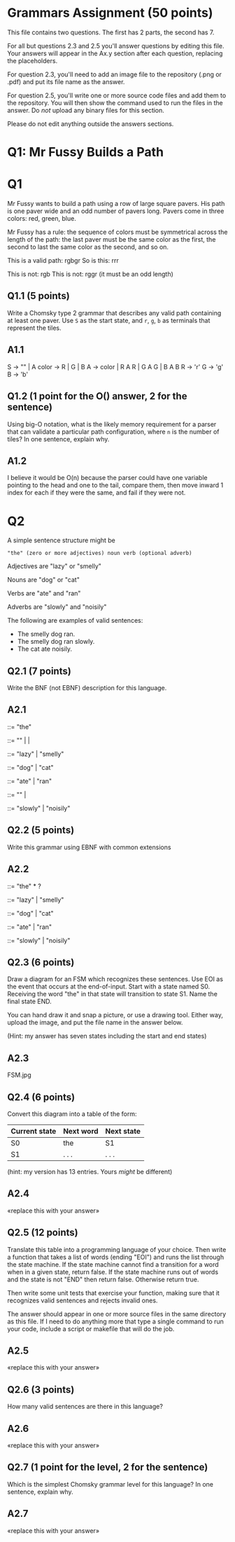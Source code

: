 # Grammars Assignment (50 points)

This file contains two questions. The first has 2 parts, the second has 7.

For all but questions 2.3 and 2.5 you'll answer questions by editing this file.
Your answers will appear in the Ax.y section after each question, replacing the
placeholders.

For question 2.3, you'll need to add an image file to the repository (.png or
.pdf) and put its file name as the answer.

For question 2.5, you'll write one or more source code files and add them to the
repository. You will then show the command used to run the files in the answer.
Do _not_ upload any binary files for this section.

Please do not edit anything outside the answers sections.


# Q1: Mr Fussy Builds a Path

# Q1

Mr Fussy wants to build a path using a row of large square pavers. His path is
one paver wide and an odd number of pavers long. Pavers come in three colors:
red, green, blue.

Mr Fussy has a rule: the sequence of colors must be symmetrical across the
length of the path: the last paver must be the same color as the first, the
second to last the same color as the second, and so on.

This is a valid path:  rgbgr
So is this: rrr

This is not: rgb
This is not: rggr    (it must be an odd length)

## Q1.1  (5 points)

Write a Chomsky type 2 grammar that describes any valid path containing at
least one paver. Use `S` as the start state, and `r`, `g`, `b` as terminals that
represent the tiles.



## A1.1

S -> "" | A 
color -> R | G | B
A -> color | R A R | G A G | B A B
R -> 'r'
G -> 'g'
B -> 'b'


## Q1.2  (1 point for the O() answer, 2 for the sentence)

Using big-O notation, what is the likely memory requirement for a parser that
can validate a particular path configuration, where `n` is the number of tiles?
In one sentence, explain why.

## A1.2

I believe it would be O(n) because the parser could have one variable pointing to the head 
and one to the tail, compare them, then move inward 1 index for each if they were the same,
and fail if they were not.


# Q2

A simple sentence structure might be

    "the" (zero or more adjectives) noun verb (optional adverb)

Adjectives are "lazy" or "smelly"

Nouns are "dog" or "cat"

Verbs are "ate" and "ran"

Adverbs are "slowly" and "noisily"

The following are examples of valid sentences:

* The smelly dog ran.
* The smelly dog ran slowly.
* The cat ate noisily.

## Q2.1 (7 points)

Write the BNF (not EBNF) description for this language.

## A2.1

<sentence> ::= "the" <adjs> <noun> <verb> <adv> 

<adjs> ::=  ""                |
            <adjective>       |
            <adjs> <adjective>

<adjective> ::= "lazy" |
                "smelly"

<noun> ::=  "dog" | 
            "cat"

<verb> ::=  "ate" |
            "ran"

<adv> ::= ""       | 
          <adverb>
  
<adverb> ::=  "slowly" |
              "noisily"


## Q2.2 (5 points)

Write this grammar using EBNF with common extensions

## A2.2

<sentence> ::= "the" <adjective>* <noun> <verb> <adverb>?

<adjective> ::= "lazy" |
                "smelly"

<noun> ::=  "dog" | 
            "cat"

<verb> ::=  "ate" |
            "ran"
  
<adverb> ::=  "slowly" |
              "noisily"


## Q2.3 (6 points)

  Draw a diagram for an FSM which recognizes these sentences. Use EOI as the
  event that occurs at the end-of-input. Start with a state named S0. Receiving
  the word "the" in that state will transition to state S1. Name the final state
  END.

  You can hand draw it and snap a picture, or use a drawing tool. Either way,
  upload the image, and put the file name in the answer below.

  (Hint: my answer has seven states including the start and end states)


## A2.3

FSM.jpg

## Q2.4 (6 points)

Convert this diagram into a table of the form:

Current state | Next word | Next state
--------------|-----------|-----------
    S0        |    the    |     S1
    S1        |   . . .   |   . . .

(hint: my version has 13 entries. Yours _might_ be different)

## A2.4

«replace this with your answer»


## Q2.5 (12 points)

Translate this table into a programming language of your choice. Then write a
function that takes a list of words (ending "EOI") and runs the list through the
state machine. If the state machine cannot find a transition for a word when in
a given state, return false. If the state machine runs out of words and the
state is not "END" then return false. Otherwise return true.

Then write some unit tests that exercise your function, making sure that it
recognizes valid sentences and rejects invalid ones.

The answer should appear in one or more source files in the same directory as
this file. If I need to do anything more that type a single command to run your
code, include a script or makefile that will do the job.

## A2.5

«replace this with your answer»


## Q2.6 (3 points)

How many valid sentences are there in this language?

## A2.6

«replace this with your answer»


## Q2.7 (1 point for the level, 2 for the sentence)

Which is the simplest Chomsky grammar level for this language? In one sentence,
explain why.

## A2.7

«replace this with your answer»
